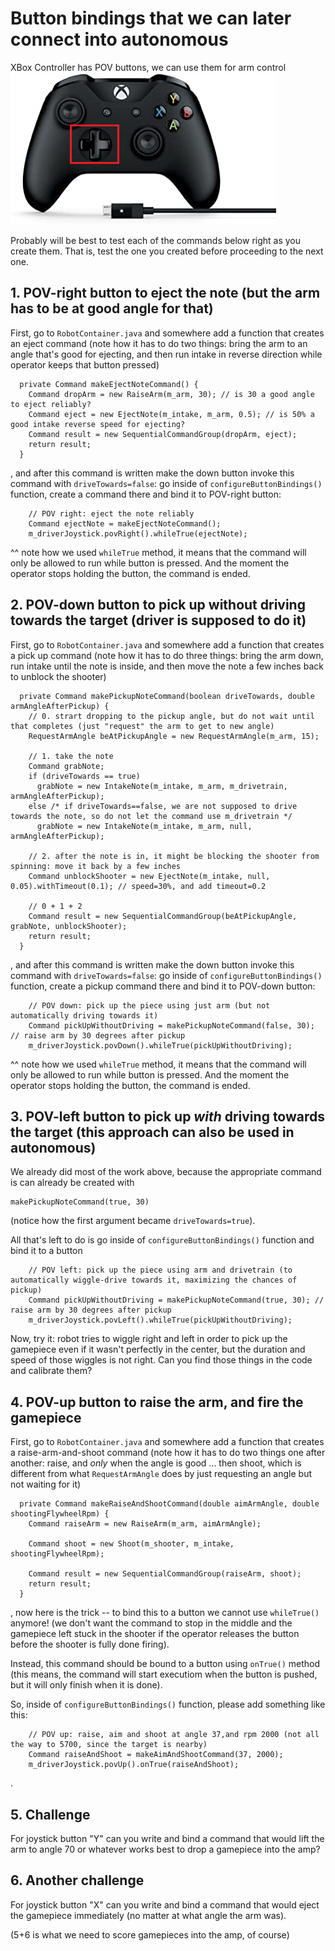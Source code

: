 # Button bindings that we can later connect into autonomous

XBox Controller has POV buttons, we can use them for arm control
![POV buttons](image.png)

Probably will be best to test each of the commands below right as you create them.
That is, test the one you created before proceeding to the next one. 

## 1. POV-right button to eject the note (but the arm has to be at good angle for that)
First, go to `RobotContainer.java` and somewhere add a function that creates an eject command
(note how it has to do two things: bring the arm to an angle that's good for ejecting, and then run intake in reverse direction while operator keeps that button pressed)

```
  private Command makeEjectNoteCommand() {
    Command dropArm = new RaiseArm(m_arm, 30); // is 30 a good angle to eject reliably? 
    Command eject = new EjectNote(m_intake, m_arm, 0.5); // is 50% a good intake reverse speed for ejecting?
    Command result = new SequentialCommandGroup(dropArm, eject);
    return result;
  } 
```

, and after this command is written make the down button invoke this command with `driveTowards=false`:
go inside of `configureButtonBindings()` function, create a command there and bind it to POV-right button:
```
    // POV right: eject the note reliably
    Command ejectNote = makeEjectNoteCommand();
    m_driverJoystick.povRight().whileTrue(ejectNote);

```
^^ note how we used `whileTrue` method, it means that the command will only be allowed to run while button is pressed.
And the moment the operator stops holding the button, the command is ended.


## 2. POV-down button to pick up without driving towards the target (driver is supposed to do it)

First, go to `RobotContainer.java` and somewhere add a function that creates a pick up command
(note how it has to do three things: bring the arm down, run intake until the note is inside, and then move the note a few inches back to unblock the shooter)

```
  private Command makePickupNoteCommand(boolean driveTowards, double armAngleAfterPickup) {
    // 0. strart dropping to the pickup angle, but do not wait until that completes (just "request" the arm to get to new angle)
    RequestArmAngle beAtPickupAngle = new RequestArmAngle(m_arm, 15);

    // 1. take the note
    Command grabNote;
    if (driveTowards == true)
      grabNote = new IntakeNote(m_intake, m_arm, m_drivetrain, armAngleAfterPickup);
    else /* if driveTowards==false, we are not supposed to drive towards the note, so do not let the command use m_drivetrain */
      grabNote = new IntakeNote(m_intake, m_arm, null, armAngleAfterPickup);

    // 2. after the note is in, it might be blocking the shooter from spinning: move it back by a few inches
    Command unblockShooter = new EjectNote(m_intake, null, 0.05).withTimeout(0.1); // speed=30%, and add timeout=0.2

    // 0 + 1 + 2
    Command result = new SequentialCommandGroup(beAtPickupAngle, grabNote, unblockShooter);
    return result;
  }
```

, and after this command is written make the down button invoke this command with `driveTowards=false`:
go inside of `configureButtonBindings()` function, create a pickup command there and bind it to POV-down button:
```
    // POV down: pick up the piece using just arm (but not automatically driving towards it)
    Command pickUpWithoutDriving = makePickupNoteCommand(false, 30); // raise arm by 30 degrees after pickup
    m_driverJoystick.povDown().whileTrue(pickUpWithoutDriving);

```
^^ note how we used `whileTrue` method, it means that the command will only be allowed to run while button is pressed.
And the moment the operator stops holding the button, the command is ended.


## 3. POV-left button to pick up *with* driving towards the target (this approach can also be used in autonomous)
We already did most of the work above, because the appropriate command is can already be created with
```
makePickupNoteCommand(true, 30)
```
(notice how the first argument became `driveTowards=true`).

All that's left to do is go inside of `configureButtonBindings()` function and bind it to a button
```
    // POV left: pick up the piece using arm and drivetrain (to automatically wiggle-drive towards it, maximizing the chances of pickup)
    Command pickUpWithoutDriving = makePickupNoteCommand(true, 30); // raise arm by 30 degrees after pickup
    m_driverJoystick.povLeft().whileTrue(pickUpWithoutDriving);

```

Now, try it: robot tries to wiggle right and left in order to pick up the gamepiece even if it wasn't perfectly in the center, but the duration and speed of those wiggles is not right. Can you find those things in the code and calibrate them?

## 4. POV-up button to raise the arm, and fire the gamepiece

First, go to `RobotContainer.java` and somewhere add a function that creates a raise-arm-and-shoot command
(note how it has to do two things one after another: raise, and *only* when the angle is good ... then shoot, which is different from what `RequestArmAngle` does by just requesting an angle but not waiting for it)
```
  private Command makeRaiseAndShootCommand(double aimArmAngle, double shootingFlywheelRpm) {
    Command raiseArm = new RaiseArm(m_arm, aimArmAngle);

    Command shoot = new Shoot(m_shooter, m_intake, shootingFlywheelRpm);

    Command result = new SequentialCommandGroup(raiseArm, shoot);
    return result;
  }
```

, now here is the trick -- to bind this to a button we cannot use `whileTrue()` anymore! (we don't want the command to stop in the middle and the gamepiece left stuck in the shooter if the operator releases the button before the shooter is fully done firing).

Instead, this command should be bound to a button using `onTrue()` method (this means, the command will start executiom when the button is pushed, but it will only finish when it is done).

So, inside of `configureButtonBindings()` function, please add something like this:

```
    // POV up: raise, aim and shoot at angle 37,and rpm 2000 (not all the way to 5700, since the target is nearby)
    Command raiseAndShoot = makeAimAndShootCommand(37, 2000);
    m_driverJoystick.povUp().onTrue(raiseAndShoot);
```
.

## 5. Challenge
For joystick button "Y" can you write and bind a command that would lift the arm to angle 70 or whatever works best to drop a gamepiece into the amp?

## 6. Another challenge
For joystick button "X" can you write and bind a command that would eject the gamepiece immediately (no matter at what angle the arm was).

(5+6 is what we need to score gamepieces into the amp, of course)
